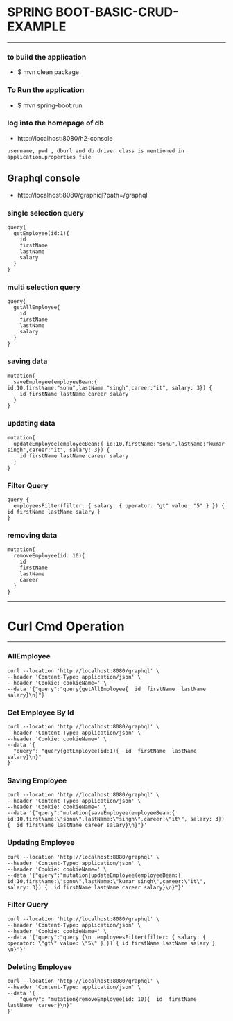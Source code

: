 # SPRING BOOT-BASIC-CRUD-EXAMPLE

---

### to build the application
* $ mvn clean package

### To Run the application
* $ mvn spring-boot:run

### log into the homepage of db
* http://localhost:8080/h2-console
```
username, pwd , dburl and db driver class is mentioned in application.properties file
```

## Graphql console 
* http://localhost:8080/graphiql?path=/graphql

### single selection query 
````
query{
  getEmployee(id:1){
    id
    firstName
    lastName
    salary
  }
}
````

### multi selection query 
```
query{
  getAllEmployee{
    id
    firstName
    lastName
    salary
  }
}
```

### saving data 
```
mutation{
  saveEmployee(employeeBean:{ id:10,firstName:"sonu",lastName:"singh",career:"it", salary: 3}) {
    id firstName lastName career salary
  }
}
```


### updating data 
```
mutation{
  updateEmployee(employeeBean:{ id:10,firstName:"sonu",lastName:"kumar singh",career:"it", salary: 3}) {
    id firstName lastName career salary
  }
}
```

### Filter Query 
```
query {
  employeesFilter(filter: { salary: { operator: "gt" value: "5" } }) { id firstName lastName salary } 
}
```

### removing data
```
mutation{
  removeEmployee(id: 10){
    id
    firstName
    lastName
    career
  }
}

```


---
# Curl Cmd Operation 

---

### AllEmployee
```
curl --location 'http://localhost:8080/graphql' \
--header 'Content-Type: application/json' \
--header 'Cookie: cookieName=' \
--data '{"query":"query{getAllEmployee{  id  firstName  lastName  salary}\n}"}'
```

### Get Employee By Id
```
curl --location 'http://localhost:8080/graphql' \
--header 'Content-Type: application/json' \
--header 'Cookie: cookieName=' \
--data '{
  "query": "query{getEmployee(id:1){  id  firstName  lastName  salary}\n}"
}'
```

### Saving Employee 
```
curl --location 'http://localhost:8080/graphql' \
--header 'Content-Type: application/json' \
--header 'Cookie: cookieName=' \
--data '{"query":"mutation{saveEmployee(employeeBean:{ id:10,firstName:\"sonu\",lastName:\"singh\",career:\"it\", salary: 3}) {  id firstName lastName career salary}\n}"}'
```


### Updating Employee 
```
curl --location 'http://localhost:8080/graphql' \
--header 'Content-Type: application/json' \
--header 'Cookie: cookieName=' \
--data '{"query":"mutation{updateEmployee(employeeBean:{ id:10,firstName:\"sonu\",lastName:\"kumar singh\",career:\"it\", salary: 3}) {  id firstName lastName career salary}\n}"}'

```


### Filter Query 
```   
curl --location 'http://localhost:8080/graphql' \
--header 'Content-Type: application/json' \
--header 'Cookie: cookieName=' \
--data '{"query":"query {\n  employeesFilter(filter: { salary: { operator: \"gt\" value: \"5\" } }) { id firstName lastName salary } \n}"}'
```

### Deleting Employee
```
curl --location 'http://localhost:8080/graphql' \
--header 'Content-Type: application/json' \
--data '{
	"query": "mutation{removeEmployee(id: 10){  id  firstName  lastName  career}\n}"
}'
```